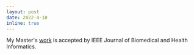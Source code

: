 ```yaml
---
layout: post
date: 2022-4-10
inline: true
---
```

My Master's [work](https://ieeexplore.ieee.org/document/9806163) is accepted by IEEE Journal of Biomedical and Health Informatics.